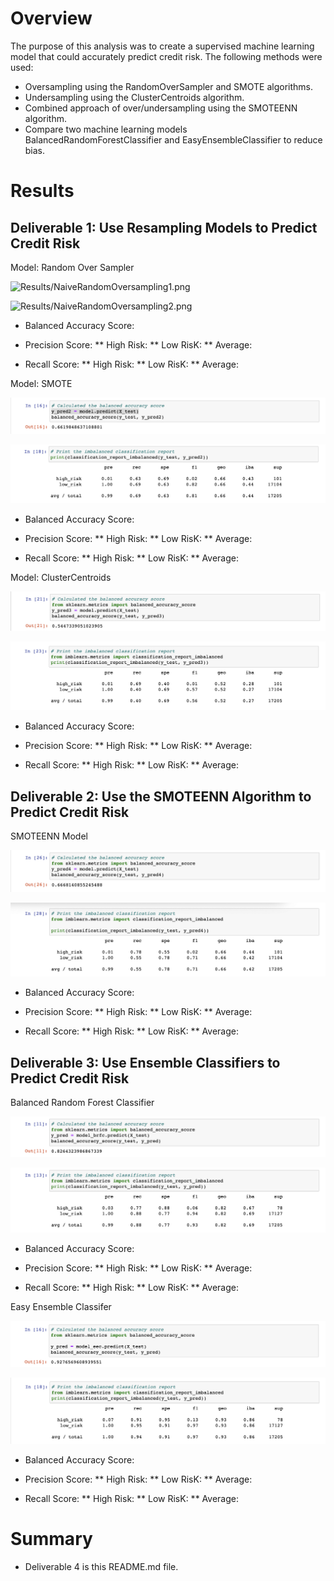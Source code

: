 # Overview

The purpose of this analysis was to create a supervised machine learning model that could accurately predict credit risk. The following methods were used:

* Oversampling using the RandomOverSampler and SMOTE algorithms.
* Undersampling using the ClusterCentroids algorithm.
* Combined approach of over/undersampling using the SMOTEENN algorithm.
* Compare two machine learning models BalancedRandomForestClassifier and EasyEnsembleClassifier to reduce bias.

# Results

## Deliverable 1: Use Resampling Models to Predict Credit Risk

Model: Random Over Sampler

![Results/NaiveRandomOversampling1.png](https://github.com/bamertz/Credit_Risk_Analysis/blob/bc51e15dde79421b866323360b49c347efe5a072/Results/NaiveRandomOversampling1.png)


![Results/NaiveRandomOversampling2.png](https://github.com/bamertz/Credit_Risk_Analysis/blob/51d42f8a5f977e2fe5e962bc93c36e3e682c474c/Results/NaiveRandomOversampling2.png)

* Balanced Accuracy Score:

* Precision Score:
** High Risk:
** Low RisK:
** Average:

* Recall Score:
** High Risk:
** Low RisK:
** Average:

Model: SMOTE

![Results/SMOTEOversampling1.png](Results/SMOTEOversampling1.png)

![Results/SMOTEOversampling2.png](Results/SMOTEOversampling2.png)

* Balanced Accuracy Score:

* Precision Score:
** High Risk:
** Low RisK:
** Average:

* Recall Score:
** High Risk:
** Low RisK:
** Average:

Model: ClusterCentroids

![Results/Undersampling1.png](Results/Undersampling1.png)

![Results/Undersampling2.png](Results/Undersampling2.png)

* Balanced Accuracy Score:

* Precision Score:
** High Risk:
** Low RisK:
** Average:

* Recall Score:
** High Risk:
** Low RisK:
** Average:


## Deliverable 2: Use the SMOTEENN Algorithm to Predict Credit Risk

SMOTEENN Model

![Results/SMOTEENN1.png](Results/SMOTEENN1.png)

![Results/SMOTEENN2.png](Results/SMOTEENN2.png)

* Balanced Accuracy Score:

* Precision Score:
** High Risk:
** Low RisK:
** Average:

* Recall Score:
** High Risk:
** Low RisK:
** Average:


## Deliverable 3: Use Ensemble Classifiers to Predict Credit Risk

Balanced Random Forest Classifier

![Results/BalancedRandomForestClassifier1.png](Results/BalancedRandomForestClassifier1.png)

![Results/BalancedRandomForestClassifier2.png](Results/BalancedRandomForestClassifier2.png)

* Balanced Accuracy Score:

* Precision Score:
** High Risk:
** Low RisK:
** Average:

* Recall Score:
** High Risk:
** Low RisK:
** Average:

Easy Ensemble Classifer

![Results/EasyEnsembleAdaBoostClassifier1.png](Results/EasyEnsembleAdaBoostClassifier1.png)

![Results/EasyEnsembleAdaBoostClassifier2.png](Results/EasyEnsembleAdaBoostClassifier2.png)

* Balanced Accuracy Score:

* Precision Score:
** High Risk:
** Low RisK:
** Average:

* Recall Score:
** High Risk:
** Low RisK:
** Average:

# Summary

* Deliverable 4 is this README.md file.
